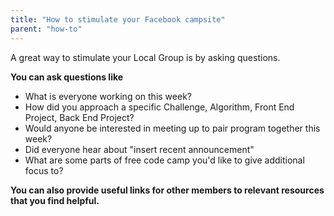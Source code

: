 ```yaml
---
title: "How to stimulate your Facebook campsite"
parent: "how-to"
---
```


A great way to stimulate your Local Group is by asking questions.

**You can ask questions like**

*   What is everyone working on this week?
*   How did you approach a specific Challenge, Algorithm, Front End Project, Back End Project?
*   Would anyone be interested in meeting up to pair program together this week?
*   Did everyone hear about "insert recent announcement"
*   What are some parts of free code camp you'd like to give additional focus to?

**You can also provide useful links for other members to relevant resources that you find helpful.**
